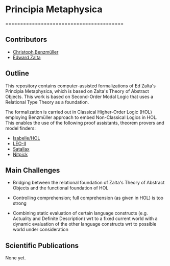 # Principia Metaphysica
========================================

Contributors
-----------------------

* [Christoph Benzmüller](http://christoph-benzmueller.de/)
* [Edward Zalta](https://mally.stanford.edu/zalta.html)

Outline
-----------------------

This repository contains computer-assisted formalizations of Ed
Zalta's Principia Metaphysica, which is based on Zalta's Theory of
Abstract Objects. This work is based on Second-Order Modal Logic that uses a
Relational Type Theory as a foundation.

The formalization is carried out in Classical Higher-Order Logic (HOL)
employing Benzmüller approach to embed Non-Classical Logics in
HOL. This enables the use of the following proof assistants, theorem
provers and model finders:

* [Isabelle/HOL](https://isabelle.in.tum.de/)
* [LEO-II](http://page.mi.fu-berlin.de/cbenzmueller/leo/) 
* [Satallax](https://mathgate.info/cebrown/satallax/)
* [Nitpick](http://www4.in.tum.de/~blanchet/nitpick.html)



Main Challenges
-----------------------

* Bridging between the relational foundation of Zalta's Theory of
Abstract Objects and the functional foundation of HOL

* Controlling comprehension; full comprehension (as given in HOL) is too strong

* Combining static evaluation of certain language constructs (e.g. Actuality and
  Definite Description) wrt to a fixed current world with a dynamic
  evaluation of the other language constructs wrt to possible world
  under consideration


Scientific Publications
-----------------------

None yet.
